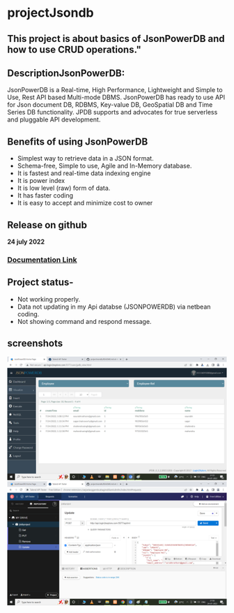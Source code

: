 # projectJsondb
## This project is about basics of JsonPowerDB and how to use CRUD operations."
## DescriptionJsonPowerDB: 
JsonPowerDB is a Real-time, High Performance, Lightweight and Simple to Use, Rest API based Multi-mode DBMS. JsonPowerDB has ready to use API for Json document DB, RDBMS, Key-value DB, GeoSpatial DB and Time Series DB functionality. JPDB supports and advocates for true serverless and pluggable API development.
## Benefits of using JsonPowerDB
- Simplest way to retrieve data in a JSON format.
- Schema-free, Simple to use, Agile and In-Memory database.
- It is  fastest and real-time data indexing engine
- It is power index
- It is low level (raw) form of data.
- It has faster coding
- It is easy to accept and minimize cost to owner
## Release on github
**24 july 2022**
### [Documentation Link](http://login2explore.com/jpdb/docs.html)
## Project status-
- Not working properly.
- Data not updating in my Api databse (JSONPOWERDB) via netbean coding. 
- Not showing command and respond message.
## screenshots
![Index Page](https://github.com/Sachendralakher/projectJsondb/blob/main/1.png)
![talend Api](https://github.com/Sachendralakher/projectJsondb/blob/main/talend.png)

